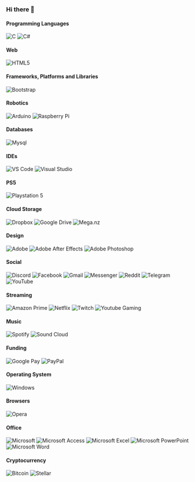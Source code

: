 ### Hi there 👋

<!--
**PedroPaquete/PedroPaquete** is a ✨ _special_ ✨ repository because its `README.md` (this file) appears on your GitHub profile.

Here are some ideas eto get you started:

- 🔭 I’m currently working on ...
- 🌱 I’m currently learning ...
- 👯 I’m looking to collaborate on ...
- 🤔 I’m looking for help with ...
- 💬 Ask me about ...
- 📫 How to reach me: ...
- 😄 Pronouns: ...
- ⚡ Fun fact: ...
-->
#### Programming Languages
<img alt="C" src="https://img.shields.io/badge/C-00599C?style=for-the-badge&logo=c&logoColor=white"/> <img alt="C#" src="https://img.shields.io/badge/C%23-239120?style=for-the-badge&logo=c-sharp&logoColor=white"/> 

#### Web
<img alt="HTML5" src="https://img.shields.io/badge/HTML5-E34F26?style=for-the-badge&logo=html5&logoColor=white"/>

#### Frameworks, Platforms and Libraries
<img alt="Bootstrap" src="https://img.shields.io/badge/Bootstrap-563D7C?style=for-the-badge&logo=bootstrap&logoColor=white"/>

#### Robotics
<img alt="Arduino" src="https://img.shields.io/badge/Arduino-00979C?style=for-the-badge&logo=arduino&logoColor=white"/> <img alt="Raspberry Pi" src="https://img.shields.io/badge/-RaspberryPi-C51A4A?style=for-the-badge&logo=Raspberry-Pi"/>

#### Databases
<img alt="Mysql" src="https://img.shields.io/badge/MySQL-00758F?style=for-the-badge&logo=mysql&logoColor=white"/>

#### IDEs
<img alt="VS Code" src="https://img.shields.io/badge/Visual%20Studio%20Code-0078d7.svg?style=for-the-badge&logo=visual-studio-code&logoColor=white"/> <img alt="Visual Studio" src="https://img.shields.io/badge/Visual%20Studio-5C2D91.svg?style=for-the-badge&logo=visual-studio&logoColor=white"/>

#### PS5
![Playstation 5](https://img.shields.io/badge/Playstation%205-003791?style=for-the-badge&logo=playstation-5&logoColor=white)

#### Cloud Storage

![Dropbox](https://img.shields.io/badge/Dropbox-%233B4D98.svg?style=for-the-badge&logo=Dropbox&logoColor=white) ![Google Drive](https://img.shields.io/badge/Google%20Drive-4285F4?style=for-the-badge&logo=googledrive&logoColor=white) ![Mega.nz](https://img.shields.io/badge/Mega-%23D90007.svg?style=for-the-badge&logo=Mega&logoColor=white)

#### Design

![Adobe](https://img.shields.io/badge/adobe-%23FF0000.svg?style=for-the-badge&logo=adobe&logoColor=white) ![Adobe After Effects](https://img.shields.io/badge/Adobe%20After%20Effects-9999FF.svg?style=for-the-badge&logo=Adobe%20After%20Effects&logoColor=white) ![Adobe Photoshop](https://img.shields.io/badge/adobephotoshop-%2331A8FF.svg?style=for-the-badge&logo=adobephotoshop&logoColor=white)

#### Social

![Discord](https://img.shields.io/badge/%3CServer%3E-%237289DA.svg?style=for-the-badge&logo=discord&logoColor=white) ![Facebook](https://img.shields.io/badge/Facebook-%231877F2.svg?style=for-the-badge&logo=Facebook&logoColor=white) ![Gmail](https://img.shields.io/badge/Gmail-D14836?style=for-the-badge&logo=gmail&logoColor=white) ![Messenger](https://img.shields.io/badge/Messenger-00B2FF?style=for-the-badge&logo=messenger&logoColor=white) ![Reddit](https://img.shields.io/badge/Reddit-FF4500?style=for-the-badge&logo=reddit&logoColor=white) ![Telegram](https://img.shields.io/badge/Telegram-2CA5E0?style=for-the-badge&logo=telegram&logoColor=white) ![YouTube](https://img.shields.io/badge/<handle>-%23FF0000.svg?style=for-the-badge&logo=YouTube&logoColor=white)

#### Streaming
![Amazon Prime](https://img.shields.io/badge/Amazon%20Prime-0F79AF?style=for-the-badge&logo=amazonprime&logoColor=white) ![Netflix](https://img.shields.io/badge/Netflix-E50914?style=for-the-badge&logo=netflix&logoColor=white) ![Twitch](https://img.shields.io/badge/Twitch-9347FF?style=for-the-badge&logo=twitch&logoColor=white) ![Youtube Gaming](https://img.shields.io/badge/Youtube%20Gaming-FF0000?style=for-the-badge&logo=Youtubegaming&logoColor=white)

#### Music
![Spotify](https://img.shields.io/badge/Spotify-1ED760?style=for-the-badge&logo=spotify&logoColor=white) ![Sound Cloud](https://img.shields.io/badge/sound%20cloud-FF5500?style=for-the-badge&logo=soundcloud&logoColor=white)

#### Funding
![Google Pay](https://img.shields.io/badge/GooglePay-%233780F1.svg?style=for-the-badge&logo=Google-Pay&logoColor=white) ![PayPal](https://img.shields.io/badge/PayPal-00457C?style=for-the-badge&logo=paypal&logoColor=white)

#### Operating System
![Windows](https://img.shields.io/badge/Windows-0078D6?style=for-the-badge&logo=windows&logoColor=white)

#### Browsers
![Opera](https://img.shields.io/badge/Opera-FF1B2D?style=for-the-badge&logo=Opera&logoColor=white)

#### Office
![Microsoft](https://img.shields.io/badge/Microsoft-0078D4?style=for-the-badge&logo=microsoft&logoColor=white)  ![Microsoft Access](https://img.shields.io/badge/Microsoft_Access-A4373A?style=for-the-badge&logo=microsoft-access&logoColor=white) ![Microsoft Excel](https://img.shields.io/badge/Microsoft_Excel-217346?style=for-the-badge&logo=microsoft-excel&logoColor=white) ![Microsoft PowerPoint](https://img.shields.io/badge/Microsoft_PowerPoint-B7472A?style=for-the-badge&logo=microsoft-powerpoint&logoColor=white) ![Microsoft Word](https://img.shields.io/badge/Microsoft_Word-2B579A?style=for-the-badge&logo=microsoft-word&logoColor=white)

#### Cryptocurrency
![Bitcoin](https://img.shields.io/badge/Bitcoin-000?style=for-the-badge&logo=bitcoin&logoColor=white) ![Stellar](https://img.shields.io/badge/Stellar-7D00FF?style=for-the-badge&logo=Stellar&logoColor=white)


